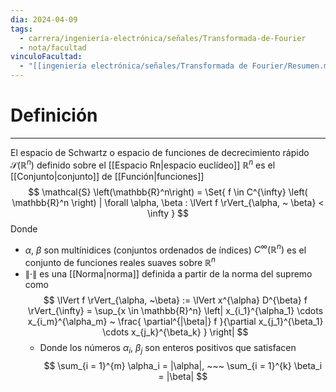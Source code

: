 ```yaml
---
dia: 2024-04-09
tags:
  - carrera/ingeniería-electrónica/señales/Transformada-de-Fourier
  - nota/facultad
vinculoFacultad:
  - "[[ingeniería electrónica/señales/Transformada de Fourier/Resumen.md]]"
---
```

# Definición
---
El espacio de Schwartz o espacio de funciones de decrecimiento rápido $\mathcal{S} \left(\mathbb{R}^n\right)$ definido sobre el [[Espacio Rn|espacio euclídeo]] $\mathbb{R}^n$ es el [[Conjunto|conjunto]] de [[Función|funciones]] $$ \mathcal{S} \left(\mathbb{R}^n\right) = \Set{ f \in C^{\infty} \left( \mathbb{R}^n \right) | \forall \alpha, \beta : \lVert f \rVert_{\alpha, ~ \beta} < \infty } $$
Donde 
* $\alpha$, $\beta$ son multínidices (conjuntos ordenados de índices) $C^{\infty}\left( \mathbb{R}^n \right)$ es el conjunto de funciones reales suaves sobre $\mathbb{R}^n$
* $\lVert \cdot \rVert$ es una [[Norma|norma]] definida a partir de la norma del supremo como $$ \lVert f \rVert_{\alpha, ~\beta} := \lVert x^{\alpha} D^{\beta} f \rVert_{\infty} = \sup_{x \in \mathbb{R}^n} \left| x_{i_1}^{\alpha_1} \cdots x_{i_m}^{\alpha_m} ~ \frac{ \partial^{|\beta|} f }{\partial x_{j_1}^{\beta_1} \cdots x_{j_k}^{\beta_k} } \right| $$
	* Donde los números $\alpha_i$, $\beta_j$ son enteros positivos que satisfacen $$ \sum_{i = 1}^{m} \alpha_i = |\alpha|, ~~~ \sum_{i = 1}^{k} \beta_i = |\beta| $$